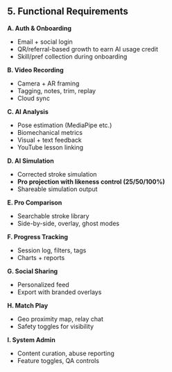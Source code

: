 ## **5. Functional Requirements**

**A. Auth & Onboarding**

- Email + social login
- QR/referral-based growth to earn AI usage credit
- Skill/pref collection during onboarding

**B. Video Recording**

- Camera + AR framing
- Tagging, notes, trim, replay
- Cloud sync

**C. AI Analysis**

- Pose estimation (MediaPipe etc.)
- Biomechanical metrics
- Visual + text feedback
- YouTube lesson linking

**D. AI Simulation**

- Corrected stroke simulation
- **Pro projection with likeness control (25/50/100%)**
- Shareable simulation output

**E. Pro Comparison**

- Searchable stroke library
- Side-by-side, overlay, ghost modes

**F. Progress Tracking**

- Session log, filters, tags
- Charts + reports

**G. Social Sharing**

- Personalized feed
- Export with branded overlays

**H. Match Play**

- Geo proximity map, relay chat
- Safety toggles for visibility

**I. System Admin**

- Content curation, abuse reporting
- Feature toggles, QA controls
